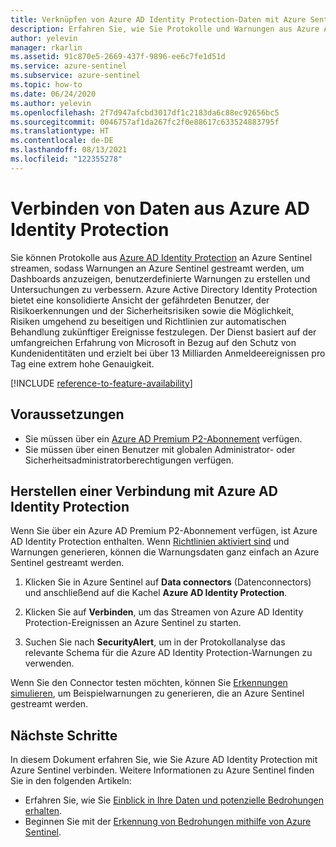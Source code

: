 ```yaml
---
title: Verknüpfen von Azure AD Identity Protection-Daten mit Azure Sentinel
description: Erfahren Sie, wie Sie Protokolle und Warnungen aus Azure AD Identity Protection an Azure Sentinel streamen, um Dashboards anzuzeigen, benutzerdefinierte Warnungen zu erstellen und Untersuchungen zu verbessern.
author: yelevin
manager: rkarlin
ms.assetid: 91c870e5-2669-437f-9896-ee6c7fe1d51d
ms.service: azure-sentinel
ms.subservice: azure-sentinel
ms.topic: how-to
ms.date: 06/24/2020
ms.author: yelevin
ms.openlocfilehash: 2f7d947afcbd3017df1c2183da6c88ec92656bc5
ms.sourcegitcommit: 0046757af1da267fc2f0e88617c633524883795f
ms.translationtype: HT
ms.contentlocale: de-DE
ms.lasthandoff: 08/13/2021
ms.locfileid: "122355278"
---
```

# <a name="connect-data-from-azure-active-directory-azure-ad-identity-protection"></a>Verbinden von Daten aus Azure AD Identity Protection

Sie können Protokolle aus [Azure AD Identity Protection](../active-directory/identity-protection/overview-identity-protection.md) an Azure Sentinel streamen, sodass Warnungen an Azure Sentinel gestreamt werden, um Dashboards anzuzeigen, benutzerdefinierte Warnungen zu erstellen und Untersuchungen zu verbessern. Azure Active Directory Identity Protection bietet eine konsolidierte Ansicht der gefährdeten Benutzer, der Risikoerkennungen und der Sicherheitsrisiken sowie die Möglichkeit, Risiken umgehend zu beseitigen und Richtlinien zur automatischen Behandlung zukünftiger Ereignisse festzulegen. Der Dienst basiert auf der umfangreichen Erfahrung von Microsoft in Bezug auf den Schutz von Kundenidentitäten und erzielt bei über 13 Milliarden Anmeldeereignissen pro Tag eine extrem hohe Genauigkeit.

[!INCLUDE [reference-to-feature-availability](includes/reference-to-feature-availability.md)]

## <a name="prerequisites"></a>Voraussetzungen

- Sie müssen über ein [Azure AD Premium P2-Abonnement](https://azure.microsoft.com/pricing/details/active-directory/) verfügen.
- Sie müssen über einen Benutzer mit globalen Administrator- oder Sicherheitsadministratorberechtigungen verfügen.

## <a name="connect-to-azure-ad-identity-protection"></a>Herstellen einer Verbindung mit Azure AD Identity Protection

Wenn Sie über ein Azure AD Premium P2-Abonnement verfügen, ist Azure AD Identity Protection enthalten. Wenn [Richtlinien aktiviert sind](../active-directory/identity-protection/howto-identity-protection-configure-risk-policies.md) und Warnungen generieren, können die Warnungsdaten ganz einfach an Azure Sentinel gestreamt werden.

1. Klicken Sie in Azure Sentinel auf **Data connectors** (Datenconnectors) und anschließend auf die Kachel **Azure AD Identity Protection**.

1. Klicken Sie auf **Verbinden**, um das Streamen von Azure AD Identity Protection-Ereignissen an Azure Sentinel zu starten.

1. Suchen Sie nach **SecurityAlert**, um in der Protokollanalyse das relevante Schema für die Azure AD Identity Protection-Warnungen zu verwenden.

Wenn Sie den Connector testen möchten, können Sie [Erkennungen simulieren](../active-directory/identity-protection/howto-identity-protection-simulate-risk.md), um Beispielwarnungen zu generieren, die an Azure Sentinel gestreamt werden.

## <a name="next-steps"></a>Nächste Schritte

In diesem Dokument erfahren Sie, wie Sie Azure AD Identity Protection mit Azure Sentinel verbinden. Weitere Informationen zu Azure Sentinel finden Sie in den folgenden Artikeln:
- Erfahren Sie, wie Sie [Einblick in Ihre Daten und potenzielle Bedrohungen erhalten](get-visibility.md).
- Beginnen Sie mit der [Erkennung von Bedrohungen mithilfe von Azure Sentinel](detect-threats-built-in.md).
